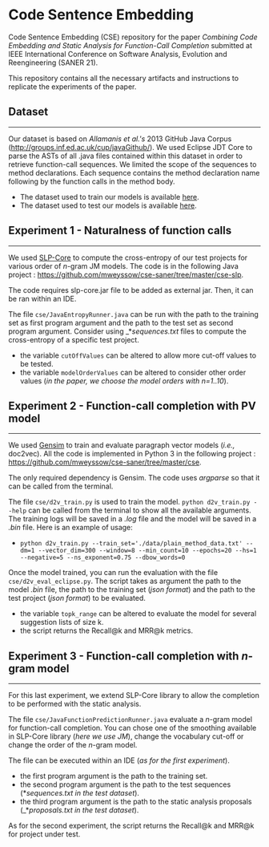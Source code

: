 # Code Sentence Embedding
Code Sentence Embedding (CSE) repository for the paper _Combining Code Embedding and Static Analysis for Function-Call Completion_ submitted at IEEE International Conference on Software Analysis, Evolution and Reengineering (SANER 21).

This repository contains all the necessary artifacts and instructions to replicate the experiments of the paper.

## **Dataset**
---
Our dataset is based on _Allamanis et al.'s_ 2013 GitHub Java Corpus (http://groups.inf.ed.ac.uk/cup/javaGithub/). We used Eclipse JDT Core to parse the ASTs of all .java files contained within this dataset in order to retrieve function-call sequences. We limited the scope of the sequences to method declarations. Each sequence contains the method declaration name following by the function calls in the method body.

* The dataset used to train our models is available [here](https://zenodo.org/record/4084570#.X6pHhGhKgaY).
* The dataset used to test our models is available [here](https://zenodo.org/record/4053151#.X6pHA2hKgaY).

## **Experiment 1 - Naturalness of function calls**
---
We used [SLP-Core](https://github.com/SLP-team/SLP-Core) to compute the cross-entropy of our test projects for various order of _n_-gram JM models. The code is in the following Java project : https://github.com/mweyssow/cse-saner/tree/master/cse-slp.

The code requires slp-core.jar file to be added as external jar. Then, it can be ran within an IDE.

The file `cse/JavaEntropyRunner.java` can be run with the path to the training set as first program argument and the path to the test set as second program argument. Consider using _*_sequences.txt_ files to compute the cross-entropy of a specific test project.
* the variable `cutOffValues` can be altered to allow more cut-off values to be tested.
* the variable `modelOrderValues` can be altered to consider other order values (_in the paper, we choose the model orders with n=1..10_).

## **Experiment 2 - Function-call completion with PV model**
---
We used [Gensim](https://radimrehurek.com/gensim/) to train and evaluate paragraph vector models (_i.e.,_ doc2vec). All the code is implemented in Python 3 in the following project : https://github.com/mweyssow/cse-saner/tree/master/cse.

The only required dependency is Gensim. The code uses _argparse_ so that it can be called from the terminal.

The file `cse/d2v_train.py` is used to train the model. `python d2v_train.py --help` can be called from the terminal to show all the available arguments. The training logs will be saved in a _.log_ file and the model will be saved in a _.bin_ file.
Here is an example of usage:

* `python d2v_train.py --train_set='./data/plain_method_data.txt' --dm=1 --vector_dim=300 --window=8 --min_count=10 --epochs=20 --hs=1 --negative=5 --ns_exponent=0.75 --dbow_words=0`

Once the model trained, you can run the evaluation with the file `cse/d2v_eval_eclipse.py`. The script takes as argument the path to the model _.bin_ file, the path to the training set (_json format_) and the path to the test project (_json format_) to be evaluated. 

* the variable `topk_range` can be altered to evaluate the model for several suggestion lists of size k.
* the script returns the Recall@k and MRR@k metrics.


## **Experiment 3 - Function-call completion with _n_-gram model**
---
For this last experiment, we extend SLP-Core library to allow the completion to be performed with the static analysis.

The file `cse/JavaFunctionPredictionRunner.java` evaluate a _n_-gram model for function-call completion. You can chose one of the smoothing available in SLP-Core library (_here we use JM_), change the vocabulary cut-off or change the order of the _n_-gram model.

The file can be executed within an IDE (_as for the first experiment_). 
* the first program argument is the path to the training set.
* the second program argument is the path to the test sequences (*_sequences.txt in the test dataset_).
* the third program argument is the path to the static analysis proposals (_*_proposals.txt in the test dataset_).

As for the second experiment, the script returns the Recall@k and MRR@k for project under test.
